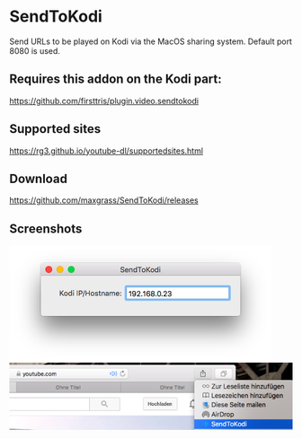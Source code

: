 # SendToKodi
Send URLs to be played on Kodi via the MacOS sharing system. Default port 8080 is used.

## Requires this addon on the Kodi part:
https://github.com/firsttris/plugin.video.sendtokodi

## Supported sites
https://rg3.github.io/youtube-dl/supportedsites.html

## Download
https://github.com/maxgrass/SendToKodi/releases

## Screenshots

![](doc/screenshot1.png?raw "Screenshot")
![](doc/screenshot2.png?raw "Screenshot")

